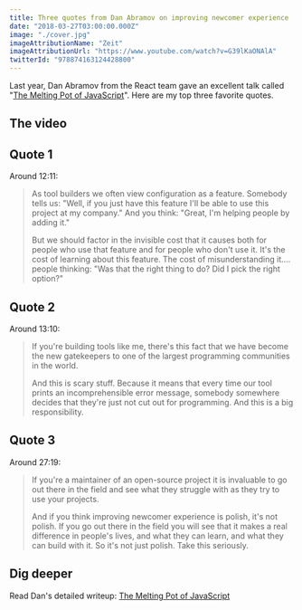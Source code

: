 ```yaml
---
title: Three quotes from Dan Abramov on improving newcomer experience
date: "2018-03-27T03:00:00.000Z"
image: "./cover.jpg"
imageAttributionName: "Zeit"
imageAttributionUrl: "https://www.youtube.com/watch?v=G39lKaONAlA"
twitterId: "978874163124428800"
---
```


Last year, Dan Abramov from the React team gave an excellent talk called "[The Melting Pot of JavaScript](https://www.youtube.com/watch?v=G39lKaONAlA)". Here are my top three favorite quotes.

<post-separator></post-separator>

## The video

<div><responsive-iframe width="560" height="315" src="https://www.youtube.com/embed/G39lKaONAlA" frameborder="0" allow="autoplay; encrypted-media" allowfullscreen></responsive-iframe></div>

## Quote 1

Around 12:11:

> As tool builders we often view configuration as a feature. Somebody tells us: "Well, if you just have this feature I'll be able to use this project at my company." And you think: "Great, I'm helping people by adding it."
>
> But we should factor in the invisible cost that it causes both for people who use that feature and for people who don't use it. It's the cost of learning about this feature. The cost of misunderstanding it.…people thinking: "Was that the right thing to do? Did I pick the right option?"

## Quote 2

Around 13:10:

> If you're building tools like me, there's this fact that we have become the new gatekeepers to one of the largest programming communities in the world.
>
> And this is scary stuff. Because it means that every time our tool prints an incomprehensible error message, somebody somewhere decides that they're just not cut out for programming. And this is a big responsibility.

## Quote 3

Around 27:19:

> If you're a maintainer of an open-source project it is invaluable to go out there in the field and see what they struggle with as they try to use your projects.
>
> And if you think improving newcomer experience is polish, it's not polish. If you go out there in the field you will see that it makes a real difference in people's lives, and what they can learn, and what they can build with it. So it's not just polish. Take this seriously.

## Dig deeper

Read Dan's detailed writeup: [The Melting Pot of JavaScript](https://increment.com/development/the-melting-pot-of-javascript/)
